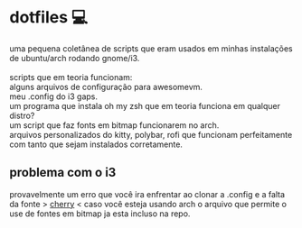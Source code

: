 # dotfiles 💻

uma pequena coletânea de scripts que eram usados em minhas instalações de ubuntu/arch rodando gnome/i3.<br> <br> 
scripts que em teoria funcionam:<br>
alguns arquivos de configuração para awesomevm.<br>
meu .config do i3 gaps.<br>
um programa que instala oh my zsh que em teoria funciona em qualquer distro?<br> 
um script que faz fonts em bitmap funcionarem no arch.<br>
arquivos personalizados do kitty, polybar, rofi que funcionam perfeitamente com tanto que sejam instalados corretamente.<br>

## problema com o i3

provavelmente um erro que você ira enfrentar ao clonar a .config e a falta da fonte > [cherry](https://aur.archlinux.org/packages/cherry-font-git/) < caso você esteja usando arch o arquivo que permite o use de fontes em bitmap ja esta incluso na repo.
